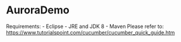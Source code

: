 # AuroraDemo

Requirements: - Eclipse
              - JRE and JDK 8
              - Maven
Please refer to: https://www.tutorialspoint.com/cucumber/cucumber_quick_guide.htm
